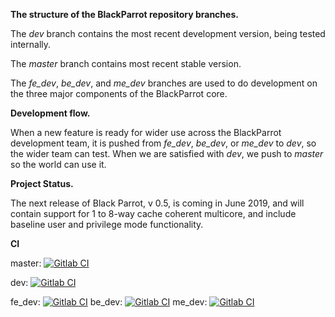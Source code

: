 **The structure of the BlackParrot repository branches.**

The *dev* branch contains the most recent development version, being tested internally.

The *master* branch contains most recent stable version.

The *fe_dev*, *be_dev*, and *me_dev* branches are used to do development on the three major components of the BlackParrot core. 

**Development flow.**

When a new feature is ready for wider use across the BlackParrot development team, it is pushed from *fe_dev*, *be_dev*, or *me_dev* to *dev*, so the wider team can test. When we are satisfied with *dev*, we push to *master* so the world can use it.

**Project Status.**

The next release of Black Parrot, v 0.5, is coming in June 2019, and will contain support for 1 to 8-way cache coherent multicore, and include baseline user and privilege mode functionality.

**CI**

master: [![Gitlab
CI](https://gitlab.com/black-parrot/pre-alpha-release/badges/master/build.svg)](https://gitlab.com/black-parrot/pre-alpha-release/pipelines) 

dev: [![Gitlab CI](https://gitlab.com/black-parrot/pre-alpha-release/badges/dev/build.svg)](https://gitlab.com/black-parrot/pre-alpha-release/pipelines) 

fe_dev: [![Gitlab CI](https://gitlab.com/black-parrot/pre-alpha-release/badges/fe_dev/build.svg)](https://gitlab.com/black-parrot/pre-alpha-release/pipelines) be_dev: [![Gitlab CI](https://gitlab.com/black-parrot/pre-alpha-release/badges/be_dev/build.svg)](https://gitlab.com/black-parrot/pre-alpha-release/pipelines) me_dev: [![Gitlab CI](https://gitlab.com/black-parrot/pre-alpha-release/badges/me_dev/build.svg)](https://gitlab.com/black-parrot/pre-alpha-release/pipelines)
